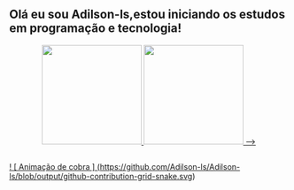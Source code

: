 ##  Olá eu sou Adilson-ls,estou iniciando os estudos em programação e tecnologia!

<div align = "center">
  <a href="https://github.com/Adilson-ls">
  <img height = "180em" src = "https://github-readme-stats.vercel.app/api?username=Adilson-ls&show_icons=true&theme=dracula&include_all_commits=true&count_private=true" />
  <img height = "180em" src = "https://github-readme-stats.vercel.app/api/top-langs/?username=Adilson-ls&layout=compact&langs_count=7&theme=dracula" /> -->
</div>

##

 ! [ Animação de cobra ] (https://github.com/Adilson-ls/Adilson-ls/blob/output/github-contribution-grid-snake.svg)